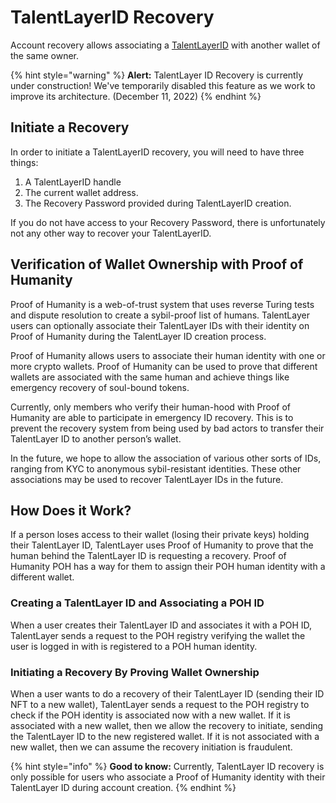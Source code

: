 # TalentLayerID Recovery

Account recovery allows associating a [TalentLayerID](./) with another wallet of the same owner.

{% hint style="warning" %}
**Alert:** TalentLayer ID Recovery is currently under construction! We've temporarily disabled this feature as we work to improve its architecture. (December 11, 2022)
{% endhint %}

## Initiate a Recovery

In order to initiate a TalentLayerID recovery, you will need to have three things:

1. A TalentLayerID handle
2. The current wallet address.
3. The Recovery Password provided during TalentLayerID creation.

If you do not have access to your Recovery Password, there is unfortunately not any other way to recover your TalentLayerID.

## Verification of Wallet Ownership with Proof of Humanity

Proof of Humanity is a web-of-trust system that uses reverse Turing tests and dispute resolution to create a sybil-proof list of humans. TalentLayer users can optionally associate their TalentLayer IDs with their identity on Proof of Humanity during the TalentLayer ID creation process.

Proof of Humanity allows users to associate their human identity with one or more crypto wallets. Proof of Humanity can be used to prove that different wallets are associated with the same human and achieve things like emergency recovery of soul-bound tokens.

Currently, only members who verify their human-hood with Proof of Humanity are able to participate in emergency ID recovery. This is to prevent the recovery system from being used by bad actors to transfer their TalentLayer ID to another person’s wallet.

In the future, we hope to allow the association of various other sorts of IDs, ranging from KYC to anonymous sybil-resistant identities. These other associations may be used to recover TalentLayer IDs in the future.

## How Does it Work?

If a person loses access to their wallet (losing their private keys) holding their TalentLayer ID, TalentLayer uses Proof of Humanity to prove that the human behind the TalentLayer ID is requesting a recovery. Proof of Humanity POH has a way for them to assign their POH human identity with a different wallet.

### Creating a TalentLayer ID and Associating a POH ID

When a user creates their TalentLayer ID and associates it with a POH ID, TalentLayer sends a request to the POH registry verifying the wallet the user is logged in with is registered to a POH human identity.

### Initiating a Recovery By Proving Wallet Ownership

When a user wants to do a recovery of their TalentLayer ID (sending their ID NFT to a new wallet), TalentLayer sends a request to the POH registry to check if the POH identity is associated now with a new wallet. If it is associated with a new wallet, then we allow the recovery to initiate, sending the TalentLayer ID to the new registered wallet. If it is not associated with a new wallet, then we can assume the recovery initiation is fraudulent.

{% hint style="info" %}
**Good to know:** Currently, TalentLayer ID recovery is only possible for users who associate a Proof of Humanity identity with their TalentLayer ID during account creation.
{% endhint %}
